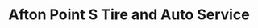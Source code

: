 ---
title: "Afton Point S Tire and Auto Service"
url: /afton/afton-point-s-tire-and-auto-service/
shop: Reifen
---